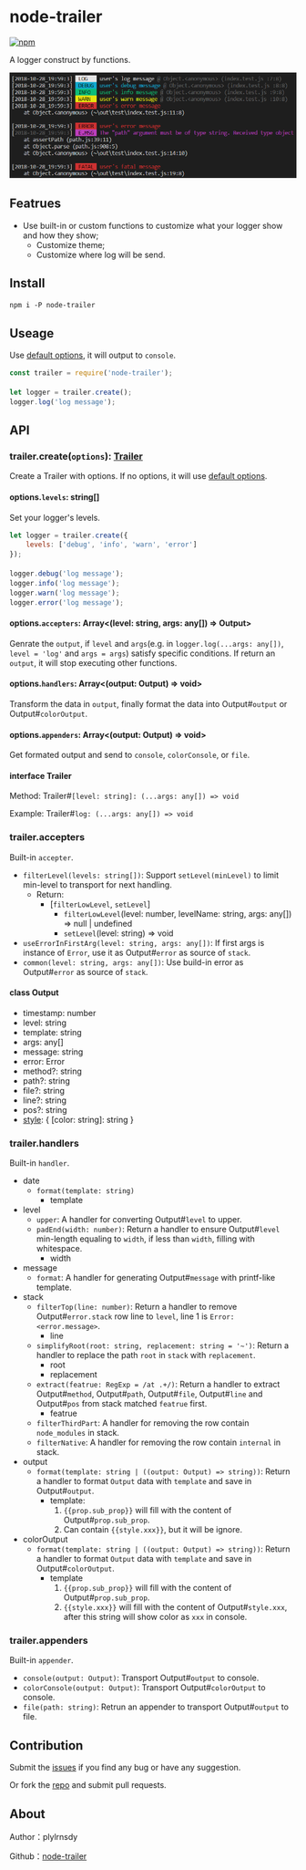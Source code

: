 # node-trailer

[![npm](https://img.shields.io/npm/v/node-trailer.svg)](https://npmjs.org/package/node-trailer)

A logger construct by functions.

![Preview](./images/preview.png)

## Featrues

- Use built-in or custom functions to customize what your logger show and how they show;
    - Customize theme;
    - Customize where log will be send.

## Install

    npm i -P node-trailer

## Useage

Use [default options][default-options], it will output to `console`.

```javascript
const trailer = require('node-trailer');

let logger = trailer.create();
logger.log('log message');
```

## API

### trailer.create(`options`): [Trailer](#interface-Trailer)

Create a Trailer with options. If no options, it will use [default options][default-options].

#### options.`levels`: string[]

Set your logger's levels.

```javascript
let logger = trailer.create({
    levels: ['debug', 'info', 'warn', 'error']
});

logger.debug('log message');
logger.info('log message');
logger.warn('log message');
logger.error('log message');
```

#### options.`accepters`: Array<(level: string, args: any[]) => Output>

Genrate the `output`, if `level` and `args`(e.g. in `logger.log(...args: any[])`, `level = 'log'` and `args = args`) satisfy specific conditions.
If return an `output`, it will stop executing other functions.

#### options.`handlers`: Array<(output: Output) => void>

Transform the data in `output`, finally format the data into Output#`output` or Output#`colorOutput`.

#### options.`appenders`: Array<(output: Output) => void>

Get formated output and send to `console`, `colorConsole`, or `file`.

#### interface Trailer

Method: Trailer#`[level: string]: (...args: any[]) => void`

Example: Trailer#`log: (...args: any[]) => void`

### trailer.accepters

Built-in `accepter`.

- `filterLevel(levels: string[])`: Support `setLevel(minLevel)` to limit min-level to transport for next handling.
    - Return:
        - [`filterLowLevel`, `setLevel`]
            - `filterLowLevel`(level: number, levelName: string, args: any[]) => null | undefined
            - `setLevel`(level: string) => void
- `useErrorInFirstArg(level: string, args: any[])`: If first args is instance of `Error`, use it as Output#`error` as source of `stack`.
- `common(level: string, args: any[])`: Use build-in error as Output#`error` as source of `stack`.

#### class Output

- timestamp: number
- level: string
- template: string
- args: any[]
- message: string
- error: Error
- method?: string
- path?: string
- file?: string
- line?: string
- pos?: string
- [style](https://github.com/plylrnsdy/node-trailer/blob/master/src/util.ts#L70): { [color: string]: string }

### trailer.handlers

Built-in `handler`.

- date
    - `format(template: string)`
        - template
- level
    - `upper`: A handler for converting Output#`level` to upper.
    - `padEnd(width: number)`: Return a handler to ensure Output#`level` min-length equaling to `width`, if less than `width`, filling with whitespace.
        - width
- message
    - `format`: A handler for generating Output#`message` with printf-like template.
- stack
    - `filterTop(line: number)`: Return a handler to remove Output#`error.stack` row line to `level`, line 1 is `Error: <error.message>`.
        - line
    - `simplifyRoot(root: string, replacement: string = '~')`: Return a handler to replace the path `root` in `stack` with `replacement`.
        - root
        - replacement
    - `extract(featrue: RegExp = /at .+/)`: Return a handler to extract Output#`method`, Output#`path`, Output#`file`, Output#`line` and Output#`pos` from stack matched `featrue` first.
        - featrue
    - `filterThirdPart`: A handler for removing the row contain `node_modules` in stack.
    - `filterNative`: A handler for removing the row contain `internal` in stack.
- output
    - `format(template: string | ((output: Output) => string))`: Return a handler to format `Output` data with `template` and save in Output#`output`.
        - template:
            1. `{{prop.sub_prop}}` will fill with the content of Output#`prop.sub_prop`.
            2. Can contain `{{style.xxx}}`, but it will be ignore.
- colorOutput
    - `format(template: string | ((output: Output) => string))`: Return a handler to format `Output` data with `template` and save in Output#`colorOutput`.
        - template
            1. `{{prop.sub_prop}}` will fill with the content of Output#`prop.sub_prop`.
            2. `{{style.xxx}}` will fill with the content of Output#`style.xxx`, after this string will show color as `xxx` in console.

### trailer.appenders

Built-in `appender`.

- `console(output: Output)`: Transport Output#`output` to console.
- `colorConsole(output: Output)`: Transport Output#`colorOutput` to console.
- `file(path: string)`: Retrun an appender to transport Output#`output` to file.

## Contribution

Submit the [issues][issues] if you find any bug or have any suggestion.

Or fork the [repo][repository] and submit pull requests.

## About

Author：plylrnsdy

Github：[node-trailer][repository]


[issues]:https://github.com/plylrnsdy/node-trailer/issues
[repository]:https://github.com/plylrnsdy/node-trailer
[default-options]:https://github.com/plylrnsdy/node-trailer/blob/master/src/defaultOptions.ts
